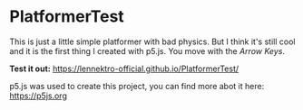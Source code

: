 # PlatformerTest

This is just a little simple platformer with bad physics. But I think it's still cool and it is the first thing I created with p5.js. You move with the *Arrow Keys*.

**Test it out:** https://lennektro-official.github.io/PlatformerTest/

p5.js was used to create this project, you can find more abot it here: https://p5js.org
